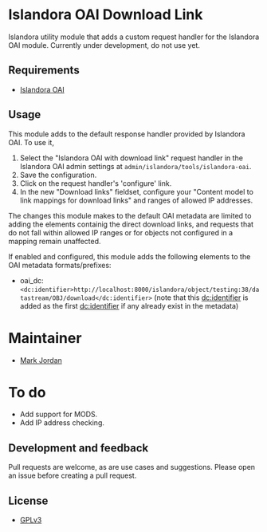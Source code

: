 # Islandora OAI Download Link

Islandora utility module that adds a custom request handler for the Islandora OAI module. Currently under development, do not use yet.

## Requirements

* [Islandora OAI](https://github.com/Islandora/islandora_oai)

## Usage

This module adds to the default response handler provided by Islandora OAI. To use it,

1. Select the "Islandora OAI with download link" request handler in the Islandora OAI admin settings at `admin/islandora/tools/islandora-oai`. 
1. Save the configuration.
1. Click on the request handler's 'configure' link.
1. In the new "Download links" fieldset, configure your "Content model to link mappings for download links" and ranges of allowed IP addresses.

The changes this module makes to the default OAI metadata are limited to adding the elements containig the direct download links, and requests that do not fall within allowed IP ranges or for objects not configured in a mapping remain unaffected.

If enabled and configured, this module adds the following elements to the OAI metadata formats/prefixes:

* oai_dc: `<dc:identifier>http://localhost:8000/islandora/object/testing:38/datastream/OBJ/download</dc:identifier>` (note that this <dc:identifier> is added as the first <dc:identifier> if any already exist in the metadata)

# Maintainer

* [Mark Jordan](https://github.com/mjordan)

# To do

* Add support for MODS.
* Add IP address checking.

## Development and feedback

Pull requests are welcome, as are use cases and suggestions. Please open an issue before creating a pull request.

## License

* [GPLv3](http://www.gnu.org/licenses/gpl-3.0.txt)

